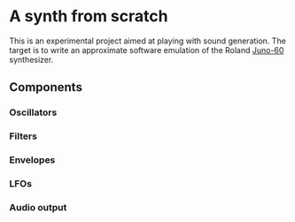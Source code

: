# A synth from scratch

This is an experimental project aimed at playing with sound generation. The target is to write an approximate software emulation of the Roland [Juno-60](https://en.wikipedia.org/wiki/Roland_Juno-60) synthesizer.

## Components

### Oscillators

### Filters

### Envelopes

### LFOs

### Audio output

